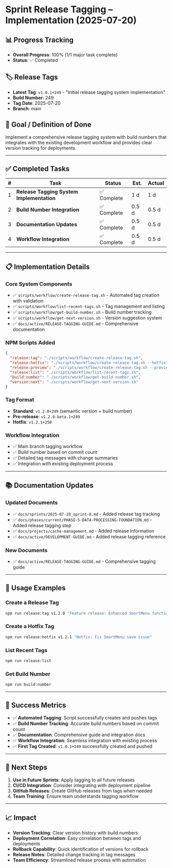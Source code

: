 # Sprint Release Tagging – Implementation (2025-07-20)

## 📊 Progress Tracking

- **Overall Progress**: 100% (1/1 major task complete)
- **Status**: ✅ Completed

## 🏷️ Release Tags

- **Latest Tag**: `v1.0.1+249` - "Initial release tagging system implementation"
- **Build Number**: 249
- **Tag Date**: 2025-07-20
- **Branch**: main

## 🎯 Goal / Definition of Done

Implement a comprehensive release tagging system with build numbers that integrates with the existing development workflow and provides clear version tracking for deployments.

---

## ✅ Completed Tasks

| #   | Task                                      | Status      | Est.  | Actual |
| --- | ----------------------------------------- | ----------- | ----- | ------ |
| 1   | **Release Tagging System Implementation** | ✅ Complete | 1 d   | 1 d    |
| 2   | **Build Number Integration**              | ✅ Complete | 0.5 d | 0.5 d  |
| 3   | **Documentation Updates**                 | ✅ Complete | 0.5 d | 0.5 d  |
| 4   | **Workflow Integration**                  | ✅ Complete | 0.5 d | 0.5 d  |

---

## 📋 Implementation Details

### Core System Components

- ✅ `scripts/workflow/create-release-tag.sh` - Automated tag creation with validation
- ✅ `scripts/workflow/list-recent-tags.sh` - Tag management and listing
- ✅ `scripts/workflow/get-build-number.sh` - Build number tracking
- ✅ `scripts/workflow/get-next-version.sh` - Version suggestion system
- ✅ `docs/active/RELEASE-TAGGING-GUIDE.md` - Comprehensive documentation

### NPM Scripts Added

```json
{
  "release:tag": "./scripts/workflow/create-release-tag.sh",
  "release:hotfix": "./scripts/workflow/create-release-tag.sh --hotfix",
  "release:preview": "./scripts/workflow/create-release-tag.sh --preview",
  "release:list": "./scripts/workflow/list-recent-tags.sh",
  "build:number": "./scripts/workflow/get-build-number.sh",
  "version:next": "./scripts/workflow/get-next-version.sh"
}
```

### Tag Format

- **Standard**: `v1.2.0+249` (semantic version + build number)
- **Pre-release**: `v1.2.0-beta.1+249`
- **Hotfix**: `v1.2.1+250`

### Workflow Integration

- ✅ Main branch tagging workflow
- ✅ Build number based on commit count
- ✅ Detailed tag messages with change summaries
- ✅ Integration with existing deployment process

---

## 📚 Documentation Updates

### Updated Documents

- ✅ `docs/sprints/2025-07-28_sprint-8.md` - Added release tag tracking
- ✅ `docs/phases/current/PHASE-5-DATA-PROCESSING-FOUNDATION.md` - Added release tagging step
- ✅ `docs/projects/cache-management.md` - Added release information
- ✅ `docs/active/DEVELOPMENT-GUIDE.md` - Added release tagging reference

### New Documents

- ✅ `docs/active/RELEASE-TAGGING-GUIDE.md` - Comprehensive tagging guide

---

## 🚀 Usage Examples

### Create a Release Tag

```bash
npm run release:tag v1.2.0 "Feature release: Enhanced SmartMenu functionality"
```

### Create a Hotfix Tag

```bash
npm run release:hotfix v1.2.1 "Hotfix: Fix SmartMenu save issue"
```

### List Recent Tags

```bash
npm run release:list
```

### Get Build Number

```bash
npm run build:number
```

---

## 🎉 Success Metrics

- ✅ **Automated Tagging**: Script successfully creates and pushes tags
- ✅ **Build Number Tracking**: Accurate build numbers based on commit count
- ✅ **Documentation**: Comprehensive guide and integration docs
- ✅ **Workflow Integration**: Seamless integration with existing process
- ✅ **First Tag Created**: `v1.0.1+249` successfully created and pushed

---

## 🔄 Next Steps

1. **Use in Future Sprints**: Apply tagging to all future releases
2. **CI/CD Integration**: Consider integrating with deployment pipeline
3. **GitHub Releases**: Create GitHub releases from tags when needed
4. **Team Training**: Ensure team understands tagging workflow

---

## 📈 Impact

- **Version Tracking**: Clear version history with build numbers
- **Deployment Correlation**: Easy correlation between tags and deployments
- **Rollback Capability**: Quick identification of versions for rollback
- **Release Notes**: Detailed change tracking in tag messages
- **Team Efficiency**: Streamlined release process with automation
